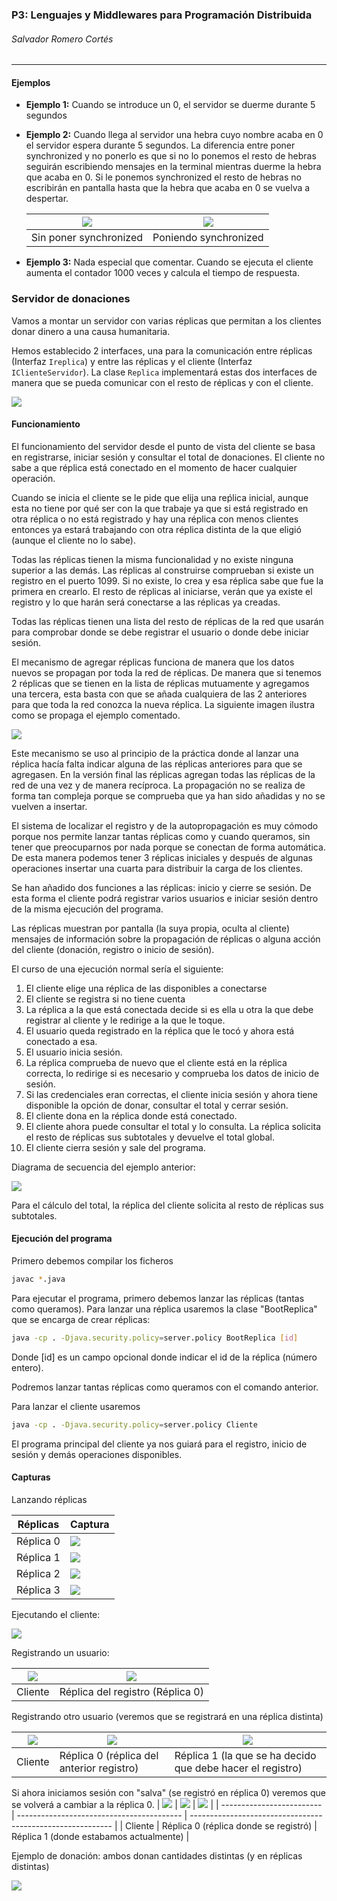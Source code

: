 ### P3: Lenguajes y Middlewares para Programación Distribuida

###### Salvador Romero Cortés

---

#### Ejemplos

* **Ejemplo 1:** Cuando se introduce un 0, el servidor se duerme durante 5 segundos

* **Ejemplo 2:** Cuando llega al servidor una hebra cuyo nombre acaba en 0 el servidor espera durante 5 segundos. La diferencia entre poner synchronized y no ponerlo es que si no lo ponemos el resto de hebras seguirán escribiendo mensajes en la terminal mientras duerme la hebra que acaba en 0. Si le ponemos synchronized el resto de hebras no escribirán en pantalla hasta que la hebra que acaba en 0 se vuelva a despertar. 

  | ![](imgs/sin_synchronized.png) | ![](imgs/con_synchronized.png) |
  | ------------------------------ | ------------------------------ |
  | Sin poner synchronized         | Poniendo synchronized          |

* **Ejemplo 3:** Nada especial que comentar. Cuando se ejecuta el cliente aumenta el contador 1000 veces y calcula el tiempo de respuesta.

### Servidor de donaciones

Vamos a montar un servidor con varias réplicas que permitan a los clientes donar dinero a una causa humanitaria. 

Hemos establecido 2 interfaces, una para la comunicación entre réplicas (Interfaz  `Ireplica`) y entre las réplicas y el cliente (Interfaz `IClienteServidor`). La clase `Replica` implementará estas dos interfaces de manera que se pueda comunicar con el resto de réplicas y con el cliente.

![](imgs/diagrama_topologia.png)

#### Funcionamiento

El funcionamiento del servidor desde el punto de vista del cliente se basa en registrarse, iniciar sesión y consultar el total de donaciones. El cliente no sabe a que réplica está conectado en el momento de hacer cualquier operación.

Cuando se inicia el cliente se le pide que elija una reṕlica inicial, aunque esta no tiene por qué ser con la que trabaje ya que si está registrado en otra réplica o no está registrado y hay una réplica con menos clientes entonces ya estará trabajando con otra réplica distinta de la que eligió (aunque el cliente no lo sabe).

Todas las réplicas tienen la misma funcionalidad y no existe ninguna superior a las demás. Las réplicas al construirse comprueban si existe un registro en el puerto 1099. Si no existe, lo crea y esa réplica sabe que fue la primera en crearlo. El resto de réplicas al iniciarse, verán que ya existe el registro y lo que harán será conectarse a las réplicas ya creadas. 

Todas las réplicas tienen una lista del resto de réplicas de la red que usarán para comprobar donde se debe registrar el usuario o donde debe iniciar sesión.

El mecanismo de agregar réplicas funciona de manera que los datos nuevos se propagan por toda la red de réplicas. De manera que si tenemos 2 réplicas que se tienen en la lista de réplicas mutuamente y agregamos una tercera, esta basta con que se añada cualquiera de las 2 anteriores para que toda la red conozca la nueva réplica. La siguiente imagen ilustra como se propaga el ejemplo comentado.

![](imgs/diagrama_propagacion.png)

Este mecanismo se uso al principio de la práctica donde al lanzar una réplica hacía falta indicar alguna de las réplicas anteriores para que se agregasen. En la versión final las réplicas agregan todas las réplicas de la red de una vez y de manera recíproca. La propagación no se realiza de forma tan compleja porque se comprueba que ya han sido añadidas y no se vuelven a insertar.

El sistema de localizar el registro y de la autopropagación es muy cómodo porque nos permite lanzar tantas réplicas como y cuando queramos, sin tener que preocuparnos por nada porque se conectan de forma automática. De esta manera podemos tener 3 réplicas iniciales y después de algunas operaciones insertar una cuarta para distribuir la carga de los clientes.

Se han añadido dos funciones a las réplicas: inicio y cierre se sesión. De esta forma el cliente podrá registrar varios usuarios e iniciar sesión dentro de la misma ejecución del programa.

Las réplicas muestran por pantalla (la suya propia, oculta al cliente) mensajes de información sobre la propagación de réplicas o alguna acción del cliente (donación, registro o inicio de sesión).

El curso de una ejecución normal sería el siguiente: 

1. El cliente elige una réplica de las disponibles a conectarse
2. El cliente se registra si no tiene cuenta
3. La réplica a la que está conectada decide si es ella u otra la que debe registrar al cliente y le redirige a la que le toque.
4. El usuario queda registrado en la réplica que le tocó y ahora está conectado a esa.
5. El usuario inicia sesión.
6. La réplica comprueba de nuevo que el cliente está en la réplica correcta, lo redirige si es necesario y comprueba los datos de inicio de sesión.
7. Si las credenciales eran correctas, el cliente inicia sesión y ahora tiene disponible la opción de donar, consultar el total y cerrar sesión.
8. El cliente dona en la réplica donde está conectado.
9. El cliente ahora puede consultar el total y lo consulta. La réplica solicita el resto de réplicas sus subtotales y devuelve el total global.
10. El cliente cierra sesión y sale del programa.

Diagrama de secuencia del ejemplo anterior:

![](imgs/diagrama_secuencia.png)

Para el cálculo del total, la réplica del cliente solicita al resto de réplicas sus subtotales.

#### Ejecución del programa

Primero debemos compilar los ficheros

```bash
javac *.java
```

Para ejecutar el programa, primero debemos lanzar las réplicas (tantas como queramos). Para lanzar una réplica usaremos la clase "BootReplica" que se encarga de crear réplicas:

```bash
java -cp . -Djava.security.policy=server.policy BootReplica [id]
```

Donde [id] es un campo opcional donde indicar el id de la réplica (número entero).

Podremos lanzar tantas réplicas como queramos con el comando anterior.

Para lanzar el cliente usaremos

```bash
java -cp . -Djava.security.policy=server.policy Cliente
```

El programa principal del cliente ya nos guiará para el registro, inicio de sesión y demás operaciones disponibles.

#### Capturas

Lanzando réplicas 

| Réplicas  | Captura          |
| --------- | ---------------- |
| Réplica 0 | ![](imgs/r0.png) |
| Réplica 1 | ![](imgs/r1.png) |
| Réplica 2 | ![](imgs/r2.png) |
| Réplica 3 | ![](imgs/r3.png) |

Ejecutando el cliente:

![](imgs/cliente.png)

Registrando un usuario:

| ![](imgs/registro_c.png) | ![](imgs/registro_r.png)         |
| ------------------------ | -------------------------------- |
| Cliente                  | Réplica del registro (Réplica 0) |

Registrando otro usuario (veremos que se registrará en una réplica distinta)

| ![](imgs/registro2_c.png) | ![](imgs/registro2_r0.png)                | ![](imgs/registro2_r1.png)                                 |
| ------------------------- | ----------------------------------------- | ---------------------------------------------------------- |
| Cliente                   | Réplica 0 (réplica del anterior registro) | Réplica 1 (la que se ha decido que debe hacer el registro) |

Si ahora iniciamos sesión con "salva" (se registró en réplica 0) veremos que se volverá a cambiar a la réplica 0.
| ![](imgs/inicio_c.png) | ![](imgs/inicio_r0.png)                | ![](imgs/inicio_r1.png)                                 |
| ------------------------- | ----------------------------------------- | ---------------------------------------------------------- |
| Cliente                   | Réplica 0 (réplica donde se registró) | Réplica 1 (donde estabamos actualmente) |

Ejemplo de donación: ambos donan cantidades distintas (y en réplicas distintas)

![](imgs/donacion.png)
